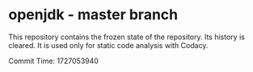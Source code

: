 # openjdk - master branch

This repository contains the frozen state of the repository.
Its history is cleared. It is used only for static code
analysis with Codacy.

Commit Time: 1727053940